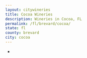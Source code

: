 ```yaml
---
layout: citywineries
title: Cocoa Wineries
description: Wineries in Cocoa, FL
permalink: /fl/brevard/cocoa/
state: fl
county: brevard
city: cocoa
---
```

-
